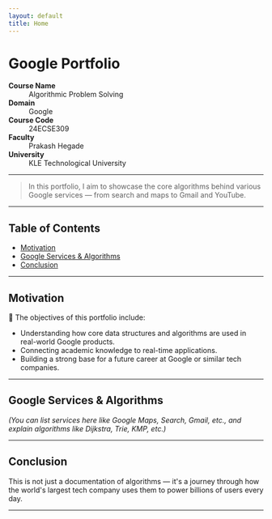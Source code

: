 ```yaml
---
layout: default
title: Home
---
```


# Google Portfolio

<dl>
  <dt><strong>Course Name</strong></dt>
  <dd>Algorithmic Problem Solving</dd>

  <dt><strong>Domain</strong></dt>
  <dd>Google</dd>

  <dt><strong>Course Code</strong></dt>
  <dd>24ECSE309</dd>

  <dt><strong>Faculty</strong></dt>
  <dd>Prakash Hegade</dd>

  <dt><strong>University</strong></dt>
  <dd>KLE Technological University</dd>
</dl>

---

> In this portfolio, I aim to showcase the core algorithms behind various Google services — from search and maps to Gmail and YouTube.

---

## Table of Contents

- [Motivation](#motivation)
- [Google Services & Algorithms](#google-services--algorithms)
- [Conclusion](#conclusion)

---

## Motivation

📌 The objectives of this portfolio include:

- Understanding how core data structures and algorithms are used in real-world Google products.
- Connecting academic knowledge to real-time applications.
- Building a strong base for a future career at Google or similar tech companies.

---

## Google Services & Algorithms

*(You can list services here like Google Maps, Search, Gmail, etc., and explain algorithms like Dijkstra, Trie, KMP, etc.)*

---

## Conclusion

This is not just a documentation of algorithms — it's a journey through how the world's largest tech company uses them to power billions of users every day.

---

